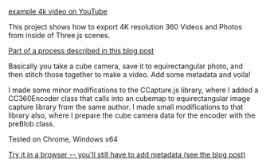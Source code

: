 [example 4k video on YouTube ](https://www.youtube.com/watch?v=GcY7f8EYEQg)

This project shows how to export 4K resolution 360 Videos and Photos from inside of Three.js scenes.

[Part of a process described in this blog post](https://medium.com/p/788226f2c75f)

Basically you take a cube camera, save it to equirectangular photo, and then stitch those together to make a video.  Add some metadata and voila! 

I made some minor modifications to the CCapture.js library, where I added a CC360Encoder class that calls into an cubemap to equirectangular image capture library from the same author. I made small modifications to that library also, where I prepare the cube camera data for the encoder with the preBlob class.

Tested on Chrome, Windows x64

[Try it in a browser -- you'll still have to add metadata (see the blog post)](https://imgntn.github.io/j360/)
